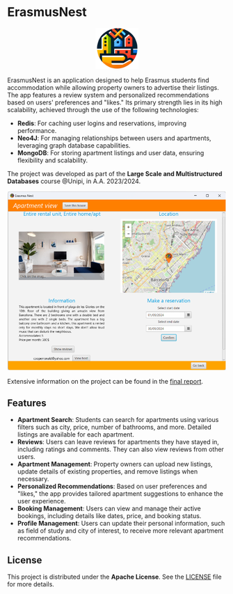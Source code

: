 # ErasmusNest

<p align="center">
  <img src="assets/logo.png" alt="ErasmusNest Logo" width="100">
</p>

ErasmusNest is an application designed to help Erasmus students find accommodation while allowing property owners to advertise their listings. The app features a review system and personalized recommendations based on users' preferences and "likes." Its primary strength lies in its high scalability, achieved through the use of the following technologies:

- **Redis**: For caching user logins and reservations, improving performance.
- **Neo4J**: For managing relationships between users and apartments, leveraging graph database capabilities.
- **MongoDB**: For storing apartment listings and user data, ensuring flexibility and scalability.

The project was developed as part of the **Large Scale and Multistructured Databases** course @Unipi, in A.A. 2023/2024.

<p align="center">
  <img src="assets/apartment_view.png" alt="Apartment view" width="800">
</p>

Extensive information on the project can be found in the [final report](ErasmusNest_Report_LargeScale.pdf).

## Features

- **Apartment Search**: Students can search for apartments using various filters such as city, price, number of bathrooms, and more. Detailed listings are available for each apartment.
- **Reviews**: Users can leave reviews for apartments they have stayed in, including ratings and comments. They can also view reviews from other users.
- **Apartment Management**: Property owners can upload new listings, update details of existing properties, and remove listings when necessary.
- **Personalized Recommendations**: Based on user preferences and "likes," the app provides tailored apartment suggestions to enhance the user experience.
- **Booking Management**: Users can view and manage their active bookings, including details like dates, price, and booking status.
- **Profile Management**: Users can update their personal information, such as field of study and city of interest, to receive more relevant apartment recommendations.

## License

This project is distributed under the **Apache License**. See the [LICENSE](LICENSE) file for more details.
